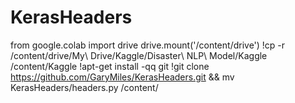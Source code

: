 # KerasHeaders
from google.colab import drive
drive.mount('/content/drive')
!cp -r /content/drive/My\ Drive/Kaggle/Disaster\ NLP\ Model/Kaggle /content/Kaggle
!apt-get install -qq git
!git clone https://github.com/GaryMiles/KerasHeaders.git && mv KerasHeaders/headers.py /content/
